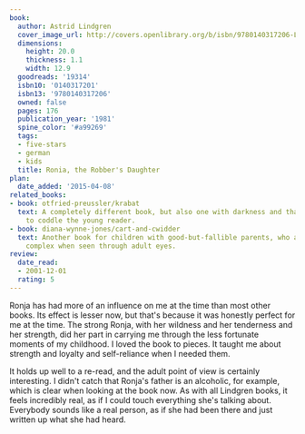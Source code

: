 ```yaml
---
book:
  author: Astrid Lindgren
  cover_image_url: http://covers.openlibrary.org/b/isbn/9780140317206-L.jpg
  dimensions:
    height: 20.0
    thickness: 1.1
    width: 12.9
  goodreads: '19314'
  isbn10: '0140317201'
  isbn13: '9780140317206'
  owned: false
  pages: 176
  publication_year: '1981'
  spine_color: '#a99269'
  tags:
  - five-stars
  - german
  - kids
  title: Ronia, the Robber's Daughter
plan:
  date_added: '2015-04-08'
related_books:
- book: otfried-preussler/krabat
  text: A completely different book, but also one with darkness and that doesn't try
    to coddle the young reader.
- book: diana-wynne-jones/cart-and-cwidder
  text: Another book for children with good-but-fallible parents, who are much more
    complex when seen through adult eyes.
review:
  date_read:
  - 2001-12-01
  rating: 5
---
```


Ronja has had more of an influence on me at the time than most other books. Its effect is lesser now, but that's because
it was honestly perfect for me at the time. The strong Ronja, with her wildness and her tenderness and her strength, did
her part in carrying me through the less fortunate moments of my childhood. I loved the book to pieces. It taught me
about strength and loyalty and self-reliance when I needed them.

It holds up well to a re-read, and the adult point of view is certainly interesting. I didn't catch that Ronja's father
is an alcoholic, for example, which is clear when looking at the book now. As with all Lindgren books, it feels
incredibly real, as if I could touch everything she's talking about. Everybody sounds like a real person, as if she had
been there and just written up what she had heard.
